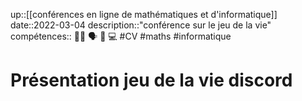 up::[[conférences en ligne de mathématiques et d'informatique]]
date::2022-03-04
description::"conférence sur le jeu de la vie"
compétences:: 🧑‍🏫 🗣️ 🧮 💻
#CV #maths #informatique 
# Présentation jeu de la vie discord

